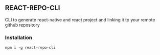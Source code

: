 ## REACT-REPO-CLI

CLI to generate react-native and react project and linking it to your remote github repository

### Installation
`````
npm i -g react-repo-cli
